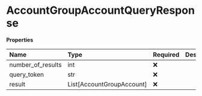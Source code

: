 # AccountGroupAccountQueryResponse

**Properties**

| Name              | Type                      | Required | Description |
| :---------------- | :------------------------ | :------- | :---------- |
| number_of_results | int                       | ❌       |             |
| query_token       | str                       | ❌       |             |
| result            | List[AccountGroupAccount] | ❌       |             |


